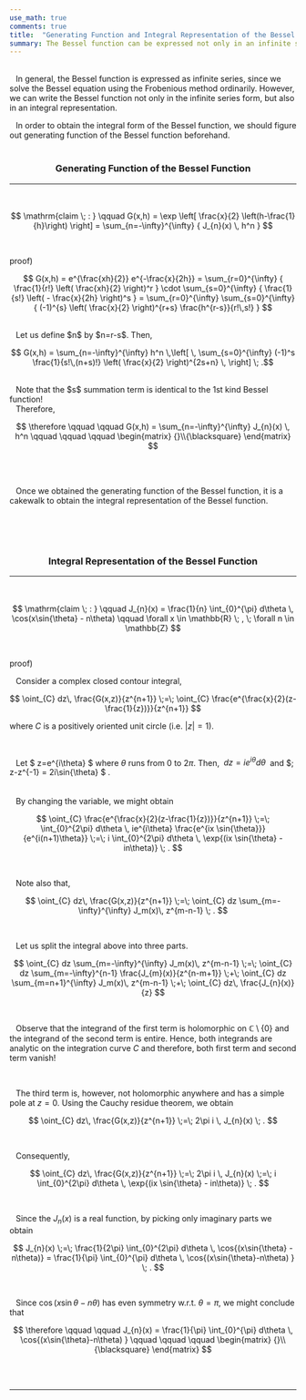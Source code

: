```yaml
---
use_math: true
comments: true
title:  "Generating Function and Integral Representation of the Bessel Function"
summary: The Bessel function can be expressed not only in an infinite series form, but also in an integral from.
---
```


<br/>  
&ensp; In general, the Bessel function is expressed as infinite series, since we solve the Bessel equation using the Frobenious method ordinarily. However, we can write the Bessel function not only in the infinite series form, but also in an integral representation.  <br/>  

&ensp; In order to obtain the integral form of the Bessel function, we should figure out generating function of the Bessel function beforehand.
<br/>
<br/>

### <center> Generating Function of the Bessel Function </center>  <hr/>  
<br/>  

$$ \mathrm{claim \; :  } \qquad G(x,h) = \exp \left[ \frac{x}{2} \left(h-\frac{1}{h}\right) \right] = \sum_{n=-\infty}^{\infty} { J_{n}(x) \, h^n } $$  

<br/>  

$\mathrm{proof)}$  

$$ G(x,h) = e^{\frac{xh}{2}} e^{-\frac{x}{2h}} = \sum_{r=0}^{\infty} { \frac{1}{r!} \left( \frac{xh}{2} \right)^r } \cdot \sum_{s=0}^{\infty} { \frac{1}{s!} \left( - \frac{x}{2h} \right)^s } = \sum_{r=0}^{\infty} \sum_{s=0}^{\infty} { (-1)^{s} \left( \frac{x}{2} \right)^{r+s} \frac{h^{r-s}}{r!\,s!} } $$  

<br/>
&ensp; Let us define $n$ by $n=r-s$. Then,  

$$ G(x,h) = \sum_{n=-\infty}^{\infty} h^n \,\left[ \, \sum_{s=0}^{\infty} (-1)^s \frac{1}{s!\,(n+s)!} \left( \frac{x}{2} \right)^{2s+n} \, \right] \; .$$  

<br/>
&ensp; Note that the $s$ summation term is identical to the 1st kind Bessel function!  
<br/>
&ensp; Therefore,  

$$ \therefore \qquad \qquad G(x,h) = \sum_{n=-\infty}^{\infty} J_{n}(x) \, h^n \qquad \qquad \qquad \begin{matrix} {}\\{\blacksquare} \end{matrix} $$  

<br/>
<br/>

&ensp; Once we obtained the generating function of the Bessel function, it is a cakewalk to obtain the integral representation of the Bessel function.  

<br/>
<br/>  
<br/>  

### <center> Integral Representation of the Bessel Function </center>  <hr/>
<br/>  

$$ \mathrm{claim \; :  } \qquad J_{n}(x) = \frac{1}{n} \int_{0}^{\pi} d\theta \, \cos(x\sin{\theta} - n\theta)  \qquad \forall x \in \mathbb{R} \; , \; \forall n \in \mathbb{Z} $$  

<br/>  

$\mathrm{proof)}$  

&ensp; Consider a complex closed contour integral,  

$$ \oint_{C} dz\, \frac{G(x,z)}{z^{n+1}} \;=\; \oint_{C} \frac{e^{\frac{x}{2}(z-\frac{1}{z})}}{z^{n+1}} $$  
  
where $C$ is a positively oriented unit circle (i.e. $|z| = 1$).  

<br/>  

&ensp; Let $ z=e^{i\theta} $ where $\theta$ runs from $0$ to $2\pi$. Then, $\;  dz = ie^{i\theta}d\theta  \;$ and $\;  z-z^{-1} = 2i\sin{\theta}  $ .  
<br/>  
&ensp; By changing the variable, we might obtain  

$$ \oint_{C} \frac{e^{\frac{x}{2}(z-\frac{1}{z})}}{z^{n+1}} \;=\; \int_{0}^{2\pi} d\theta \, ie^{i\theta} \frac{e^{ix \sin{\theta}}}{e^{i(n+1)\theta}} \;=\; i \int_{0}^{2\pi} d\theta \, \exp{(ix \sin{\theta} - in\theta)} \; . $$  

<br/>

&ensp; Note also that,  

$$ \oint_{C} dz\, \frac{G(x,z)}{z^{n+1}} \;=\; \oint_{C} dz \sum_{m=-\infty}^{\infty} J_m(x)\, z^{m-n-1} \; . $$  

<br/>

&ensp; Let us split the integral above into three parts.

$$ \oint_{C} dz \sum_{m=-\infty}^{\infty} J_m(x)\, z^{m-n-1} \;=\; \oint_{C} dz \sum_{m=-\infty}^{n-1} \frac{J_{m}(x)}{z^{n-m+1}}  \;+\; \oint_{C} dz \sum_{m=n+1}^{\infty} J_m(x)\, z^{m-n-1}  \;+\; \oint_{C} dz\, \frac{J_{n}(x)}{z}  $$  

<br/>  

&ensp; Observe that the integrand of the first term is holomorphic on $\mathbb{C}\setminus\{0\}$ and the integrand of the second term is entire. Hence, both integrands are analytic on the integration curve $C$ and therefore, both first term and second term vanish!  

<br/>  

&ensp; The third term is, however, not holomorphic anywhere and has a simple pole at $z=0$. Using the Cauchy residue theorem, we obtain  

$$ \oint_{C} dz\, \frac{G(x,z)}{z^{n+1}} \;=\; 2\pi i \, J_{n}(x) \; . $$  

<br/>  

&ensp; Consequently,  

$$ \oint_{C} dz\, \frac{G(x,z)}{z^{n+1}} \;=\; 2\pi i \, J_{n}(x) \;=\; i \int_{0}^{2\pi} d\theta \, \exp{(ix \sin{\theta} - in\theta)} \; . $$  

<br/>  

&ensp; Since the $J_{n}(x)$ is a real function, by picking only imaginary parts we obtain  

$$ J_{n}(x) \;=\; \frac{1}{2\pi} \int_{0}^{2\pi} d\theta \, \cos{(x\sin{\theta} - n\theta)} = \frac{1}{\pi} \int_{0}^{\pi} d\theta \, \cos{(x\sin{\theta}-n\theta) } \; . $$  

<br/>  

&ensp; Since $\cos{(x\sin{\theta}-n\theta)}$ has even symmetry w.r.t.  $\theta=\pi$, we might conclude that

$$ \therefore \qquad \qquad J_{n}(x) = \frac{1}{\pi} \int_{0}^{\pi} d\theta \, \cos{(x\sin{\theta}-n\theta) } \qquad \qquad \qquad \begin{matrix} {}\\{\blacksquare} \end{matrix} $$  

<br/>  
<br/>  
<hr contenteditable="false" data-ke-type="horizontalRule" data-ke-style="style1" />
<br/>  


